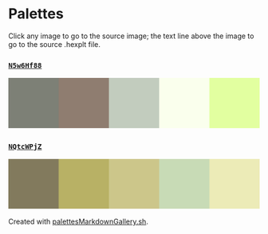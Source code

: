 # Palettes

Click any image to go to the source image; the text line above the image to go to the source .hexplt file.

### [`N5w6Hf88`](N5w6Hf88.hexplt)

[ ![N5w6Hf88.png](N5w6Hf88.png) ](N5w6Hf88.png)

### [`NQtcWPjZ`](NQtcWPjZ.hexplt)

[ ![NQtcWPjZ.png](NQtcWPjZ.png) ](NQtcWPjZ.png)

Created with [palettesMarkdownGallery.sh](https://github.com/earthbound19/_ebDev/blob/master/scripts/palettesMarkdownGallery.sh).